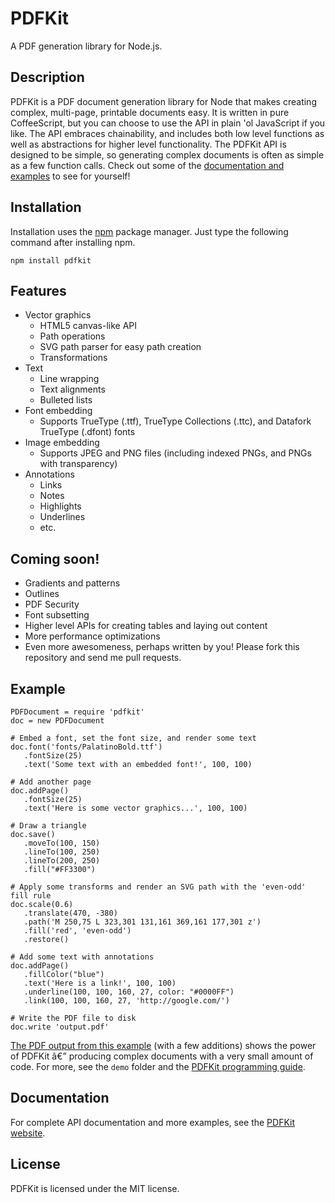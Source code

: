 # PDFKit
A PDF generation library for Node.js.

## Description

PDFKit is a PDF document generation library for Node that makes creating complex, multi-page, printable documents easy. It is written in pure CoffeeScript, but you can choose to use the API in plain 'ol JavaScript if you like. The API embraces chainability, and includes both low level functions as well as abstractions for higher level functionality. The PDFKit API is designed to be simple, so generating complex documents is often as simple as a few function calls. Check out some of the 
[documentation and examples](http://devongovett.github.com/pdfkit/docs/getting_started.html) to see for yourself!

## Installation

Installation uses the [npm](http://npmjs.org/) package manager.  Just type the following command after installing npm.

    npm install pdfkit

## Features

* Vector graphics
  * HTML5 canvas-like API
  * Path operations
  * SVG path parser for easy path creation
  * Transformations
* Text
  * Line wrapping
  * Text alignments
  * Bulleted lists
* Font embedding
  * Supports TrueType (.ttf), TrueType Collections (.ttc), and Datafork TrueType (.dfont) fonts
* Image embedding
  * Supports JPEG and PNG files (including indexed PNGs, and PNGs with transparency)
* Annotations
  * Links
  * Notes
  * Highlights
  * Underlines
  * etc.
  
## Coming soon!

* Gradients and patterns
* Outlines
* PDF Security
* Font subsetting
* Higher level APIs for creating tables and laying out content
* More performance optimizations
* Even more awesomeness, perhaps written by you! Please fork this repository and send me pull requests.
    
## Example

    PDFDocument = require 'pdfkit'
    doc = new PDFDocument

    # Embed a font, set the font size, and render some text
    doc.font('fonts/PalatinoBold.ttf')
       .fontSize(25)
       .text('Some text with an embedded font!', 100, 100)

    # Add another page
    doc.addPage()
       .fontSize(25)
       .text('Here is some vector graphics...', 100, 100)

    # Draw a triangle
    doc.save()
       .moveTo(100, 150)
       .lineTo(100, 250)
       .lineTo(200, 250)
       .fill("#FF3300")

    # Apply some transforms and render an SVG path with the 'even-odd' fill rule
    doc.scale(0.6)
       .translate(470, -380)
       .path('M 250,75 L 323,301 131,161 369,161 177,301 z')
       .fill('red', 'even-odd')
       .restore()

    # Add some text with annotations
    doc.addPage()
       .fillColor("blue")
       .text('Here is a link!', 100, 100)
       .underline(100, 100, 160, 27, color: "#0000FF")
       .link(100, 100, 160, 27, 'http://google.com/')

    # Write the PDF file to disk
    doc.write 'output.pdf'
     
[The PDF output from this example](http://devongovett.github.com/pdfkit/example.pdf) (with a few additions) shows the power of PDFKit â€” producing 
complex documents with a very small amount of code.  For more, see the `demo` folder and the 
[PDFKit programming guide](http://devongovett.github.com/pdfkit/docs/getting_started.html).

## Documentation

For complete API documentation and more examples, see the [PDFKit website](http://devongovett.github.com/pdfkit/).

## License

PDFKit is licensed under the MIT license.